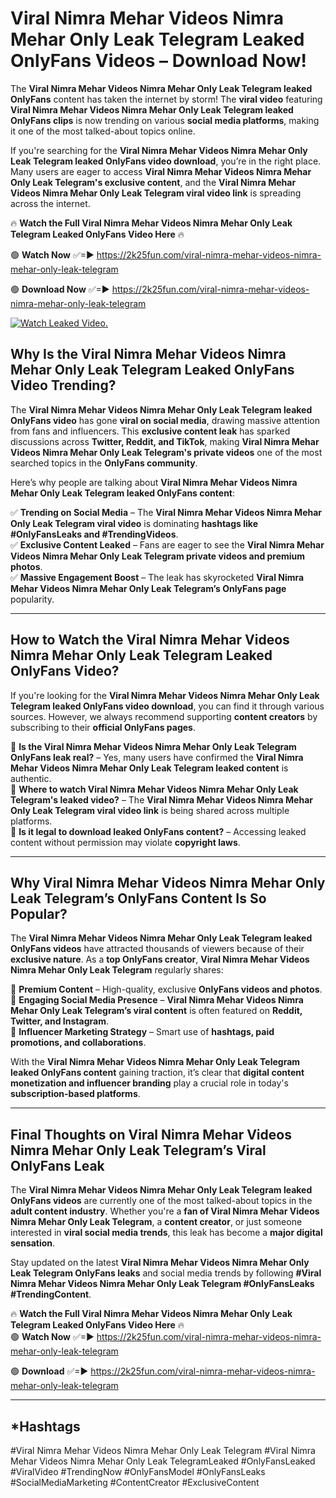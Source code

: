 # Viral Nimra Mehar Videos Nimra Mehar Only Leak Telegram Leaked OnlyFans Videos – Download Now!

The **Viral Nimra Mehar Videos Nimra Mehar Only Leak Telegram leaked OnlyFans** content has taken the internet by storm! The **viral video** featuring **Viral Nimra Mehar Videos Nimra Mehar Only Leak Telegram leaked OnlyFans clips** is now trending on various **social media platforms**, making it one of the most talked-about topics online.  

If you're searching for the **Viral Nimra Mehar Videos Nimra Mehar Only Leak Telegram leaked OnlyFans video download**, you’re in the right place. Many users are eager to access **Viral Nimra Mehar Videos Nimra Mehar Only Leak Telegram's exclusive content**, and the **Viral Nimra Mehar Videos Nimra Mehar Only Leak Telegram viral video link** is spreading across the internet.  

🔥 **Watch the Full Viral Nimra Mehar Videos Nimra Mehar Only Leak Telegram Leaked OnlyFans Video Here** 🔥  

🟢 **Watch Now** ✅=► https://2k25fun.com/viral-nimra-mehar-videos-nimra-mehar-only-leak-telegram

🟢 **Download Now** ✅=► https://2k25fun.com/viral-nimra-mehar-videos-nimra-mehar-only-leak-telegram

[![Watch Leaked Video.](https://miro.medium.com/v2/resize:fit:828/format:webp/1*cilzJN44JGOrTw9NJCrNHA.gif "Watch Leaked Video")](https://2k25fun.com/viral-nimra-mehar-videos-nimra-mehar-only-leak-telegram)

## **Why Is the Viral Nimra Mehar Videos Nimra Mehar Only Leak Telegram Leaked OnlyFans Video Trending?**  

The **Viral Nimra Mehar Videos Nimra Mehar Only Leak Telegram leaked OnlyFans video** has gone **viral on social media**, drawing massive attention from fans and influencers. This **exclusive content leak** has sparked discussions across **Twitter, Reddit, and TikTok**, making **Viral Nimra Mehar Videos Nimra Mehar Only Leak Telegram's private videos** one of the most searched topics in the **OnlyFans community**.  

Here’s why people are talking about **Viral Nimra Mehar Videos Nimra Mehar Only Leak Telegram leaked OnlyFans content**:  

✅ **Trending on Social Media** – The **Viral Nimra Mehar Videos Nimra Mehar Only Leak Telegram viral video** is dominating **hashtags like #OnlyFansLeaks and #TrendingVideos**.  
✅ **Exclusive Content Leaked** – Fans are eager to see the **Viral Nimra Mehar Videos Nimra Mehar Only Leak Telegram private videos and premium photos**.  
✅ **Massive Engagement Boost** – The leak has skyrocketed **Viral Nimra Mehar Videos Nimra Mehar Only Leak Telegram’s OnlyFans page** popularity.  

---

## **How to Watch the Viral Nimra Mehar Videos Nimra Mehar Only Leak Telegram Leaked OnlyFans Video?**  

If you're looking for the **Viral Nimra Mehar Videos Nimra Mehar Only Leak Telegram leaked OnlyFans video download**, you can find it through various sources. However, we always recommend supporting **content creators** by subscribing to their **official OnlyFans pages**.  

🔹 **Is the Viral Nimra Mehar Videos Nimra Mehar Only Leak Telegram OnlyFans leak real?** – Yes, many users have confirmed the **Viral Nimra Mehar Videos Nimra Mehar Only Leak Telegram leaked content** is authentic.  
🔹 **Where to watch Viral Nimra Mehar Videos Nimra Mehar Only Leak Telegram's leaked video?** – The **Viral Nimra Mehar Videos Nimra Mehar Only Leak Telegram viral video link** is being shared across multiple platforms.  
🔹 **Is it legal to download leaked OnlyFans content?** – Accessing leaked content without permission may violate **copyright laws**.  

---

## **Why Viral Nimra Mehar Videos Nimra Mehar Only Leak Telegram’s OnlyFans Content Is So Popular?**  

The **Viral Nimra Mehar Videos Nimra Mehar Only Leak Telegram leaked OnlyFans videos** have attracted thousands of viewers because of their **exclusive nature**. As a **top OnlyFans creator**, **Viral Nimra Mehar Videos Nimra Mehar Only Leak Telegram** regularly shares:  

📌 **Premium Content** – High-quality, exclusive **OnlyFans videos and photos**.  
📌 **Engaging Social Media Presence** – **Viral Nimra Mehar Videos Nimra Mehar Only Leak Telegram’s viral content** is often featured on **Reddit, Twitter, and Instagram**.  
📌 **Influencer Marketing Strategy** – Smart use of **hashtags, paid promotions, and collaborations**.  

With the **Viral Nimra Mehar Videos Nimra Mehar Only Leak Telegram leaked OnlyFans content** gaining traction, it’s clear that **digital content monetization and influencer branding** play a crucial role in today's **subscription-based platforms**.  

---

## **Final Thoughts on Viral Nimra Mehar Videos Nimra Mehar Only Leak Telegram’s Viral OnlyFans Leak**  

The **Viral Nimra Mehar Videos Nimra Mehar Only Leak Telegram leaked OnlyFans videos** are currently one of the most talked-about topics in the **adult content industry**. Whether you're a **fan of Viral Nimra Mehar Videos Nimra Mehar Only Leak Telegram**, a **content creator**, or just someone interested in **viral social media trends**, this leak has become a **major digital sensation**.  

Stay updated on the latest **Viral Nimra Mehar Videos Nimra Mehar Only Leak Telegram OnlyFans leaks** and social media trends by following **#Viral Nimra Mehar Videos Nimra Mehar Only Leak Telegram #OnlyFansLeaks #TrendingContent**.  

🔥 **Watch the Full Viral Nimra Mehar Videos Nimra Mehar Only Leak Telegram Leaked OnlyFans Video Here** 🔥  
🟢 **Watch Now** ✅=► https://2k25fun.com/viral-nimra-mehar-videos-nimra-mehar-only-leak-telegram

🟢 **Download** ✅=► https://2k25fun.com/viral-nimra-mehar-videos-nimra-mehar-only-leak-telegram

---

## *Hashtags
#Viral Nimra Mehar Videos Nimra Mehar Only Leak Telegram #Viral Nimra Mehar Videos Nimra Mehar Only Leak TelegramLeaked #OnlyFansLeaked #ViralVideo #TrendingNow #OnlyFansModel #OnlyFansLeaks #SocialMediaMarketing #ContentCreator #ExclusiveContent  